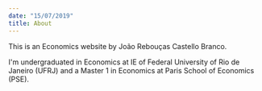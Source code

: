 ```yaml
---
date: "15/07/2019"
title: About
---
```


This is an Economics website by João Rebouças Castello Branco.

I'm undergraduated in Economics at IE of Federal University of Rio de Janeiro (UFRJ) and a Master 1 in Economics at Paris School of Economics (PSE).

